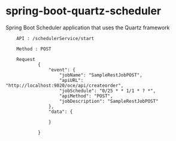 # spring-boot-quartz-scheduler
Spring Boot Scheduler application that uses the Quartz framework


	
		API : /schedulerService/start
		
		Method : POST
		
		Request
				{
					"event": {
						"jobName": "SampleRestJobPOST",
						"apiURL": "http://localhost:9020/oce/api/createorder",
						"jobSchedule": "0/25 * * 1/1 * ? *",
						"apiMethod": "POST",
						"jobDescription": "SampleRestJobPOST"
					},
					"data": {
				
					}
				
				}